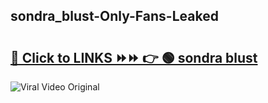 
 ## sondra_blust-Only-Fans-Leaked

# <h2><a href="https://clipsfans.com/sondra_blust&ref=git">🔗 Click to LINKS ⏩⏩ 👉 🟢 sondra blust </a></h2>

<a href="https://clipsfans.com/sondra_blust&ref=git" rel="nofollow" data-target="animated-image.originalLink"><img src="https://i.ibb.co.com/xMMVF88/686577567.gif" alt="Viral Video Original" style="max-width: 100%; display: inline-block;" data-target="animated-image.originalImage"></a>

